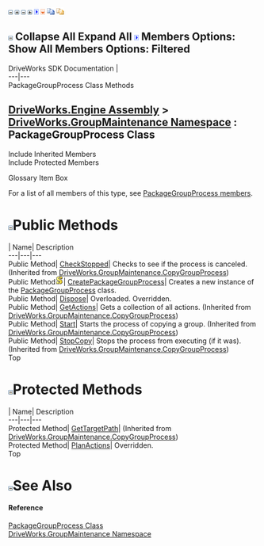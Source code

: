 ![](dotnetimages/collapse.gif) ![](dotnetimages/expand.gif) ![](dotnetimages/collapse.gif) ![](dotnetimages/expand.gif) ![](dotnetimages/drpdown.gif) ![](dotnetimages/drpdown_orange.gif) ![](dotnetimages/copycode.gif) ![](dotnetimages/copycodeHighlight.gif)

![](dotnetimages/collapse.gif) Collapse All Expand All ![](dotnetimages/drpdown.gif) Members Options: Show All  Members Options: Filtered   
---  
DriveWorks SDK Documentation  |   
---|---  
PackageGroupProcess Class Methods   
  
[DriveWorks.Engine Assembly](topic2156.md) > [DriveWorks.GroupMaintenance Namespace](topic9628.md) : PackageGroupProcess Class  
---  
  
Include Inherited Members    
Include Protected Members    


Glossary Item Box

For a list of all members of this type, see [PackageGroupProcess members](topic9926.md).

# ![](dotnetimages/collapse.gif)Public Methods

| Name| Description  
---|---|---  
Public Method| [CheckStopped](topic9782.md)| Checks to see if the process is canceled. (Inherited from [DriveWorks.GroupMaintenance.CopyGroupProcess](topic9776.md))  
Public Method![static \(Shared in Visual Basic\)](dotnetimages/static.gif)| [CreatePackageGroupProcess](topic9931.md)| Creates a new instance of the [PackageGroupProcess](topic9925.md) class.   
Public Method| [Dispose](topic9932.md)| Overloaded. Overridden.   
Public Method| [GetActions](topic9787.md)| Gets a collection of all actions. (Inherited from [DriveWorks.GroupMaintenance.CopyGroupProcess](topic9776.md))  
Public Method| [Start](topic9790.md)| Starts the process of copying a group. (Inherited from [DriveWorks.GroupMaintenance.CopyGroupProcess](topic9776.md))  
Public Method| [StopCopy](topic9791.md)| Stops the process from executing (if it was). (Inherited from [DriveWorks.GroupMaintenance.CopyGroupProcess](topic9776.md))  
Top

# ![](dotnetimages/collapse.gif)Protected Methods

| Name| Description  
---|---|---  
Protected Method| [GetTargetPath](topic9788.md)|  (Inherited from [DriveWorks.GroupMaintenance.CopyGroupProcess](topic9776.md))  
Protected Method| [PlanActions](topic9934.md)| Overridden.   
Top

# ![](dotnetimages/collapse.gif)See Also

#### Reference

[PackageGroupProcess Class](topic9925.md)   
[DriveWorks.GroupMaintenance Namespace](topic9628.md)


